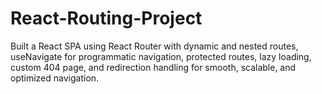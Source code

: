 # React-Routing-Project
Built a React SPA using React Router with dynamic and nested routes, useNavigate for programmatic navigation, protected routes, lazy loading, custom 404 page, and redirection handling for smooth, scalable, and optimized navigation.
